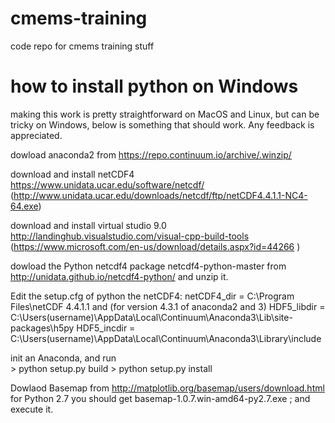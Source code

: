 # cmems-training
code repo for cmems training stuff

# how to install python on Windows
making this work is pretty straightforward on MacOS and Linux, but can be tricky on Windows, below is something that should work.
Any feedback is appreciated.

dowload anaconda2 from https://repo.continuum.io/archive/.winzip/

download and install netCDF4  https://www.unidata.ucar.edu/software/netcdf/ (http://www.unidata.ucar.edu/downloads/netcdf/ftp/netCDF4.4.1.1-NC4-64.exe)

download and install virtual studio 9.0 http://landinghub.visualstudio.com/visual-cpp-build-tools (https://www.microsoft.com/en-us/download/details.aspx?id=44266 )

dowload the Python netcdf4 package netcdf4-python-master from http://unidata.github.io/netcdf4-python/  and unzip it.

Edit the setup.cfg of python the netCDF4:
    netCDF4_dir = C:\Program Files\netCDF 4.4.1.1
and (for version 4.3.1 of anaconda2 and 3)
    HDF5_libdir = C:\Users\(username)\AppData\Local\Continuum\Anaconda3\Lib\site-packages\h5py
    HDF5_incdir = C:\Users\(username)\AppData\Local\Continuum\Anaconda3\Library\include

init an Anaconda, and run  
    > python setup.py build
    > python setup.py install

Dowlaod Basemap from http://matplotlib.org/basemap/users/download.html
for Python 2.7 you should get basemap-1.0.7.win-amd64-py2.7.exe ;
and execute it. 

